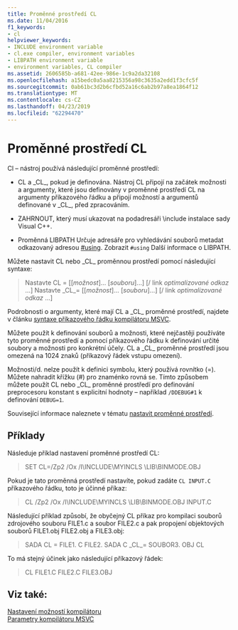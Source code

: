 ```yaml
---
title: Proměnné prostředí CL
ms.date: 11/04/2016
f1_keywords:
- cl
helpviewer_keywords:
- INCLUDE environment variable
- cl.exe compiler, environment variables
- LIBPATH environment variable
- environment variables, CL compiler
ms.assetid: 2606585b-a681-42ee-986e-1c9a2da32108
ms.openlocfilehash: a15bedc0a5aa8215356a98c3635a2edd1f3cfc5f
ms.sourcegitcommit: 0ab61bc3d2b6cfbd52a16c6ab2b97a8ea1864f12
ms.translationtype: MT
ms.contentlocale: cs-CZ
ms.lasthandoff: 04/23/2019
ms.locfileid: "62294470"
---
```

# <a name="cl-environment-variables"></a>Proměnné prostředí CL

Cl – nástroj používá následující proměnné prostředí:

- CL a \_CL\_, pokud je definována. Nástroj CL připojí na začátek možnosti a argumenty, které jsou definovány v proměnné prostředí CL na argumenty příkazového řádku a připojí možností a argumentů definované v \_CL\_, před zpracováním.

- ZAHRNOUT, který musí ukazovat na podadresáři \include instalace sady Visual C++.

- Proměnná LIBPATH Určuje adresáře pro vyhledávání souborů metadat odkazovaný adresou [#using](../../preprocessor/hash-using-directive-cpp.md). Zobrazit `#using` Další informace o LIBPATH.

Můžete nastavit CL nebo \_CL\_ proměnnou prostředí pomocí následující syntaxe:

> Nastavte CL = [[*možnost*]... [*souboru*]...] [/ link *optimalizované odkaz* ...] Nastavte \_CL\_= [[*možnost*]... [*souboru*]...] [/ link *optimalizované odkaz* ...]

Podrobnosti o argumenty, které mají CL a \_CL\_ proměnné prostředí, najdete v článku [syntaxe příkazového řádku kompilátoru MSVC](compiler-command-line-syntax.md).

Můžete použít k definování souborů a možnosti, které nejčastěji používáte tyto proměnné prostředí a pomocí příkazového řádku k definování určité soubory a možnosti pro konkrétní účely. CL a \_CL\_ proměnné prostředí jsou omezená na 1024 znaků (příkazový řádek vstupu omezení).

Možnosti/d. nelze použít k definici symbolu, který používá rovnítko (=). Můžete nahradit křížku (#) pro znaménko rovná se. Tímto způsobem můžete použít CL nebo \_CL\_ proměnné prostředí pro definování preprocesoru konstant s explicitní hodnoty – například `/DDEBUG#1` k definování `DEBUG=1`.

Související informace naleznete v tématu [nastavit proměnné prostředí](../setting-the-path-and-environment-variables-for-command-line-builds.md).

## <a name="examples"></a>Příklady

Následuje příklad nastavení proměnné prostředí CL:

> SET CL=/Zp2 /Ox /I\INCLUDE\MYINCLS \LIB\BINMODE.OBJ

Pokud je tato proměnná prostředí nastavíte, pokud zadáte `CL INPUT.C` příkazového řádku, toto je účinné příkaz:

> CL /Zp2 /Ox /I\INCLUDE\MYINCLS \LIB\BINMODE.OBJ INPUT.C

Následující příklad způsobí, že obyčejný CL příkaz pro kompilaci souborů zdrojového souboru FILE1.c a soubor FILE2.c a pak propojení objektových souborů FILE1.obj FILE2.obj a FILE3.obj:

> SADA CL = FILE1. C FILE2. SADA C \_CL\_= SOUBOR3. OBJ CL

To má stejný účinek jako následující příkazový řádek:

> CL FILE1.C FILE2.C FILE3.OBJ

## <a name="see-also"></a>Viz také:

[Nastavení možností kompilátoru](compiler-command-line-syntax.md)<br/>
[Parametry kompilátoru MSVC](compiler-options.md)
